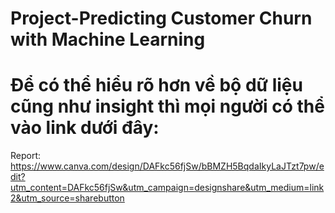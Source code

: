 # Project-Predicting Customer Churn with Machine Learning
# Để có thể hiểu rõ hơn về bộ dữ liệu cũng như insight thì mọi người có thể vào link dưới đây:
Report: https://www.canva.com/design/DAFkc56fjSw/bBMZH5BqdaIkyLaJTzt7pw/edit?utm_content=DAFkc56fjSw&utm_campaign=designshare&utm_medium=link2&utm_source=sharebutton
